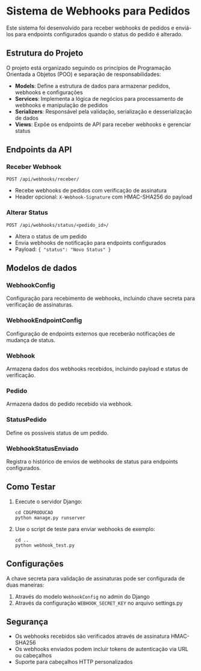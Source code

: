 # Sistema de Webhooks para Pedidos

Este sistema foi desenvolvido para receber webhooks de pedidos e enviá-los para endpoints configurados quando o status do pedido é alterado.

## Estrutura do Projeto

O projeto está organizado seguindo os princípios de Programação Orientada a Objetos (POO) e separação de responsabilidades:

- **Models**: Define a estrutura de dados para armazenar pedidos, webhooks e configurações
- **Services**: Implementa a lógica de negócios para processamento de webhooks e manipulação de pedidos
- **Serializers**: Responsável pela validação, serialização e desserialização de dados
- **Views**: Expõe os endpoints de API para receber webhooks e gerenciar status

## Endpoints da API

### Receber Webhook
```
POST /api/webhooks/receber/
```
- Recebe webhooks de pedidos com verificação de assinatura
- Header opcional: `X-Webhook-Signature` com HMAC-SHA256 do payload

### Alterar Status
```
POST /api/webhooks/status/<pedido_id>/
```
- Altera o status de um pedido
- Envia webhooks de notificação para endpoints configurados
- Payload: `{ "status": "Novo Status" }`

## Modelos de dados

### WebhookConfig
Configuração para recebimento de webhooks, incluindo chave secreta para verificação de assinaturas.

### WebhookEndpointConfig
Configuração de endpoints externos que receberão notificações de mudança de status.

### Webhook
Armazena dados dos webhooks recebidos, incluindo payload e status de verificação.

### Pedido
Armazena dados do pedido recebido via webhook.

### StatusPedido
Define os possíveis status de um pedido.

### WebhookStatusEnviado
Registra o histórico de envios de webhooks de status para endpoints configurados.

## Como Testar

1. Execute o servidor Django:
   ```
   cd CDGPRODUCAO
   python manage.py runserver
   ```

2. Use o script de teste para enviar webhooks de exemplo:
   ```
   cd ..
   python webhook_test.py
   ```

## Configurações

A chave secreta para validação de assinaturas pode ser configurada de duas maneiras:

1. Através do modelo `WebhookConfig` no admin do Django
2. Através da configuração `WEBHOOK_SECRET_KEY` no arquivo settings.py

## Segurança

- Os webhooks recebidos são verificados através de assinatura HMAC-SHA256
- Os webhooks enviados podem incluir tokens de autenticação via URL ou cabeçalhos
- Suporte para cabeçalhos HTTP personalizados
